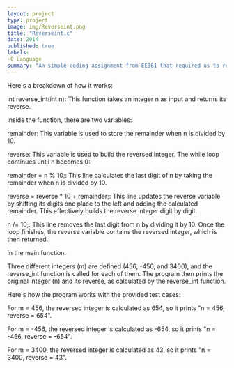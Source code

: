 ```yaml
---
layout: project
type: project
image: img/Reverseint.png
title: "Reverseint.c"
date: 2014
published: true
labels:
-C Language
summary: "An simple coding assignment from EE361 that required us to reverse a given integer."
---
```



Here's a breakdown of how it works:

int reverse_int(int n): This function takes an integer n as input and returns its reverse.

Inside the function, there are two variables:

remainder: This variable is used to store the remainder when n is divided by 10.

reverse: This variable is used to build the reversed integer.
The while loop continues until n becomes 0:

remainder = n % 10;: This line calculates the last digit of n by taking the remainder when n is divided by 10.

reverse = reverse * 10 + remainder;: This line updates the reverse variable by shifting its digits one place to the left and adding the calculated remainder. 
This effectively builds the reverse integer digit by digit.

n /= 10;: This line removes the last digit from n by dividing it by 10.
Once the loop finishes, the reverse variable contains the reversed integer, which is then returned.

In the main function:

Three different integers (m) are defined (456, -456, and 3400), and the reverse_int function is called for each of them.
The program then prints the original integer (n) and its reverse, as calculated by the reverse_int function.

Here's how the program works with the provided test cases:

For m = 456, the reversed integer is calculated as 654, so it prints "n = 456, reverse = 654".

For m = -456, the reversed integer is calculated as -654, so it prints "n = -456, reverse = -654".

For m = 3400, the reversed integer is calculated as 43, so it prints "n = 3400, reverse = 43".
